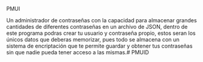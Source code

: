 PMUI

Un administrador de contraseñas con la capacidad para almacenar grandes cantidades de diferentes
contraseñas en un archivo de JSON, dentro de este programa podras crear tu usuario y contraseña
propio, estos seran los únicos datos que deberas memorizar, pues todo se almacena con 
un sistema de encriptación que te permite guardar y obtener  tus contraseñas sin 
que nadie pueda tener acceso a las mismas.# PMUID

